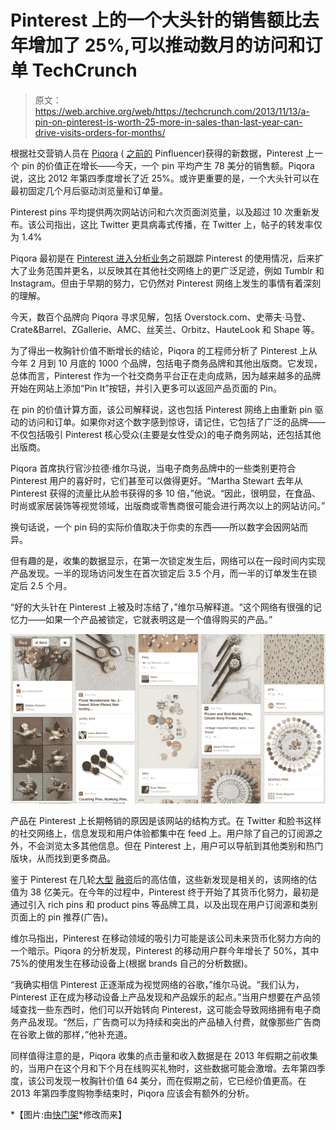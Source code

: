 # Pinterest 上的一个大头针的销售额比去年增加了 25%,可以推动数月的访问和订单 TechCrunch

> 原文：<https://web.archive.org/web/https://techcrunch.com/2013/11/13/a-pin-on-pinterest-is-worth-25-more-in-sales-than-last-year-can-drive-visits-orders-for-months/>

根据社交营销人员在 [Piqora](https://web.archive.org/web/20221006220052/http://www.piqora.com/) ( [之前的](https://web.archive.org/web/20221006220052/https://beta.techcrunch.com/2013/03/19/pinfluencer-is-now-piqora-as-it-preps-to-add-tumblr-twitter-and-more-to-its-social-marketing-net/) Pinfluencer)获得的新数据，Pinterest 上一个 pin 的价值正在增长——今天，一个 pin 平均产生 78 美分的销售额。Piqora 说，这比 2012 年第四季度增长了近 25%。或许更重要的是，一个大头针可以在最初固定几个月后驱动浏览量和订单量。

Pinterest pins 平均提供两次网站访问和六次页面浏览量，以及超过 10 次重新发布。该公司指出，这比 Twitter 更具病毒式传播，在 Twitter 上，帖子的转发率仅为 1.4%

Piqora 最初是在 [Pinterest 进入分析业务](https://web.archive.org/web/20221006220052/https://beta.techcrunch.com/2013/03/11/pinterest-launches-new-data-analytic-tool-for-businesses-as-it-prepares-to-monetize/)之前跟踪 Pinterest 的使用情况，后来扩大了业务范围并更名，以反映其在其他社交网络上的更广泛足迹，例如 Tumblr 和 Instagram。但由于早期的努力，它仍然对 Pinterest 网络上发生的事情有着深刻的理解。

今天，数百个品牌向 Piqora 寻求见解，包括 Overstock.com、史蒂夫·马登、Crate&Barrel、ZGallerie、AMC、丝芙兰、Orbitz、HauteLook 和 Shape 等。

为了得出一枚胸针价值不断增长的结论，Piqora 的工程师分析了 Pinterest 上从今年 2 月到 10 月底的 1000 个品牌，包括电子商务品牌和其他出版商。它发现，总体而言，Pinterest 作为一个社交商务平台正在走向成熟，因为越来越多的品牌开始在网站上添加“Pin It”按钮，并引入更多可以返回产品页面的 Pin。

在 pin 的价值计算方面，该公司解释说，这也包括 Pinterest 网络上由重新 pin 驱动的访问和订单。如果你对这个数字感到惊讶，请记住，它包括了广泛的品牌——不仅包括吸引 Pinterest 核心受众(主要是女性受众)的电子商务网站，还包括其他出版商。

Piqora 首席执行官沙拉德·维尔马说，当电子商务品牌中的一些类别更符合 Pinterest 用户的喜好时，它们甚至可以做得更好。“Martha Stewart 去年从 Pinterest 获得的流量比从脸书获得的多 10 倍，”他说。“因此，很明显，在食品、时尚或家居装饰等视觉领域，出版商或零售商很可能会进行两次以上的网站访问。”

换句话说，一个 pin 码的实际价值取决于你卖的东西——所以数字会因网站而异。

但有趣的是，收集的数据显示，在第一次锁定发生后，网络可以在一段时间内实现产品发现。一半的现场访问发生在首次锁定后 3.5 个月，而一半的订单发生在锁定后 2.5 个月。

“好的大头针在 Pinterest 上被及时冻结了，”维尔马解释道。“这个网络有很强的记忆力——如果一个产品被锁定，它就表明这是一个值得购买的产品。”

[![pinterest pins](img/ebaf7dbcdccaf2b0255e250eb1251140.png)](https://web.archive.org/web/20221006220052/https://beta.techcrunch.com/2013/10/17/tailwind-buys-pinreach-as-pinterest-analytics-startups-consolidate/screen-shot-2013-10-17-at-15-52-54/)

产品在 Pinterest 上长期畅销的原因是该网站的结构方式。在 Twitter 和脸书这样的社交网络上，信息发现和用户体验都集中在 feed 上。用户除了自己的订阅源之外，不会浏览太多其他信息。但在 Pinterest 上，用户可以导航到其他类别和热门版块，从而找到更多商品。

鉴于 Pinterest 在几轮[大型](https://web.archive.org/web/20221006220052/https://beta.techcrunch.com/2013/02/20/pinterest-confirms-massive-new-200-million-series-d-funding-round-and-2-5-billion-valuation/) [融资](https://web.archive.org/web/20221006220052/https://beta.techcrunch.com/2013/10/23/confirmed-pinterest-raises-225-million/)后的高估值，这些新发现是相关的，该网络的估值为 38 亿美元。在今年的过程中，Pinterest 终于开始了其货币化努力，最初是通过引入 rich pins 和 product pins 等品牌工具，以及出现在用户订阅源和类别页面上的 pin 推荐(广告)。

维尔马指出，Pinterest 在移动领域的吸引力可能是该公司未来货币化努力方向的一个暗示。Piqora 的分析发现，Pinterest 的移动用户群今年增长了 50%，其中 75%的使用发生在移动设备上(根据 brands 自己的分析数据)。

“我确实相信 Pinterest 正逐渐成为视觉网络的谷歌，”维尔马说。“我们认为，Pinterest 正在成为移动设备上产品发现和产品娱乐的起点。”当用户想要在产品领域查找一些东西时，他们可以开始转向 Pinterest，这可能会导致网络拥有电子商务产品发现。“然后，广告商可以为持续和突出的产品植入付费，就像那些广告商在谷歌上做的那样，”他补充道。

同样值得注意的是，Piqora 收集的点击量和收入数据是在 2013 年假期之前收集的，当用户在这个月和下个月在线购买礼物时，这些数据可能会激增。去年第四季度，该公司发现一枚胸针价值 64 美分，而在假期之前，它已经价值更高。在 2013 年第四季度购物季结束时，Piqora 应该会有额外的分析。

*【图片:由[快门架](https://web.archive.org/web/20221006220052/http://www.shutterstock.com/)*修改而来】